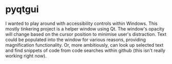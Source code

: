 # pyqtgui

I wanted to play around with accessibility controls within Windows. This mostly tinkering project is a helper window using Qt. The window's opacity will change based on the cursor position to minimise user's distraction.
Text could be populated into the window for various reasons, providing magnification functionality. Or, more ambitiously, can look up selected text and find snippets of code from code searches within github (this isn't really working right now).
